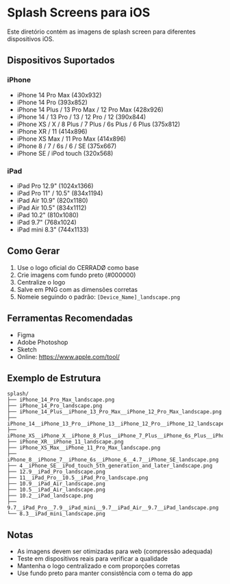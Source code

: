 # Splash Screens para iOS

Este diretório contém as imagens de splash screen para diferentes dispositivos iOS.

## Dispositivos Suportados

### iPhone
- iPhone 14 Pro Max (430x932)
- iPhone 14 Pro (393x852)
- iPhone 14 Plus / 13 Pro Max / 12 Pro Max (428x926)
- iPhone 14 / 13 Pro / 13 / 12 Pro / 12 (390x844)
- iPhone XS / X / 8 Plus / 7 Plus / 6s Plus / 6 Plus (375x812)
- iPhone XR / 11 (414x896)
- iPhone XS Max / 11 Pro Max (414x896)
- iPhone 8 / 7 / 6s / 6 / SE (375x667)
- iPhone SE / iPod touch (320x568)

### iPad
- iPad Pro 12.9" (1024x1366)
- iPad Pro 11" / 10.5" (834x1194)
- iPad Air 10.9" (820x1180)
- iPad Air 10.5" (834x1112)
- iPad 10.2" (810x1080)
- iPad 9.7" (768x1024)
- iPad mini 8.3" (744x1133)

## Como Gerar

1. Use o logo oficial do CERRADØ como base
2. Crie imagens com fundo preto (#000000)
3. Centralize o logo
4. Salve em PNG com as dimensões corretas
5. Nomeie seguindo o padrão: `[Device_Name]_landscape.png`

## Ferramentas Recomendadas

- Figma
- Adobe Photoshop
- Sketch
- Online: https://www.apple.com/tool/

## Exemplo de Estrutura

```
splash/
├── iPhone_14_Pro_Max_landscape.png
├── iPhone_14_Pro_landscape.png
├── iPhone_14_Plus__iPhone_13_Pro_Max__iPhone_12_Pro_Max_landscape.png
├── iPhone_14__iPhone_13_Pro__iPhone_13__iPhone_12_Pro__iPhone_12_landscape.png
├── iPhone_XS__iPhone_X__iPhone_8_Plus__iPhone_7_Plus__iPhone_6s_Plus__iPhone_6_Plus_landscape.png
├── iPhone_XR__iPhone_11_landscape.png
├── iPhone_XS_Max__iPhone_11_Pro_Max_landscape.png
├── iPhone_8__iPhone_7__iPhone_6s__iPhone_6__4.7__iPhone_SE_landscape.png
├── 4__iPhone_SE__iPod_touch_5th_generation_and_later_landscape.png
├── 12.9__iPad_Pro_landscape.png
├── 11__iPad_Pro__10.5__iPad_Pro_landscape.png
├── 10.9__iPad_Air_landscape.png
├── 10.5__iPad_Air_landscape.png
├── 10.2__iPad_landscape.png
├── 9.7__iPad_Pro__7.9__iPad_mini__9.7__iPad_Air__9.7__iPad_landscape.png
└── 8.3__iPad_mini_landscape.png
```

## Notas

- As imagens devem ser otimizadas para web (compressão adequada)
- Teste em dispositivos reais para verificar a qualidade
- Mantenha o logo centralizado e com proporções corretas
- Use fundo preto para manter consistência com o tema do app 